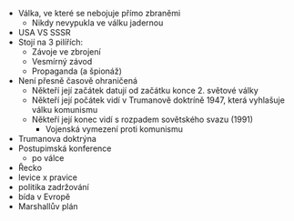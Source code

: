 - Válka, ve které se nebojuje přímo zbraněmi 
    - Nikdy nevypukla ve válku jadernou 
- USA VS SSSR 
- Stojí na 3 pilířích: 
    - Závoje ve zbrojení 
    - Vesmírný závod 
    - Propaganda (a špionáž) 
- Není přesně časově ohraničená 
    - Někteří její začátek datují od začátku konce 2. světové války 
    - Někteří její počátek vidí v Trumanově doktríně 1947, která vyhlašuje válku komunismu 
    - Někteří její konec vidí s rozpadem sovětského svazu (1991) 
        - Vojenská vymezení proti komunismu
- Trumanova doktrýna
- Postupimská konference
	- po válce
- Řecko
- levice x pravice
- politika zadržování
- bída v Evropě
- Marshallův plán